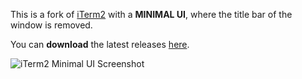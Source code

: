 This is a fork of [iTerm2](https://github.com/gnachman/iTerm2) with a **MINIMAL UI**, where the title bar of the window is removed.

You can **download** the latest releases [here](https://github.com/serendipious/iTerm2/tree/master/Releases).

![iTerm2 Minimal UI Screenshot](https://cloud.githubusercontent.com/assets/909781/5882969/101e5e8c-a303-11e4-99d5-06512ebe9e5e.png)
